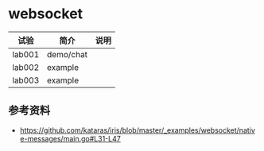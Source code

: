 # websocket

|试验|简介|说明|
|---|---|---|
|lab001|demo/chat| |
|lab002|example| |
|lab003|example| |

## 参考资料
 - https://github.com/kataras/iris/blob/master/_examples/websocket/native-messages/main.go#L31-L47